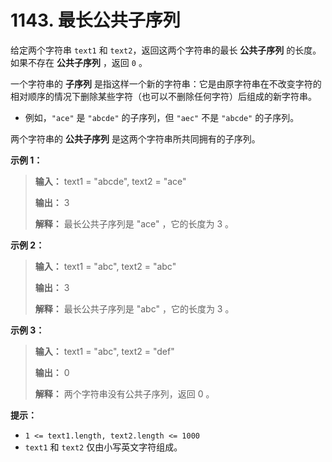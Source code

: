 # 1143. 最长公共子序列

给定两个字符串 `text1` 和 `text2`，返回这两个字符串的最长 **公共子序列**  的长度。如果不存在 **公共子序列**  ，返回 `0` 。

一个字符串的 **子序列**  是指这样一个新的字符串：它是由原字符串在不改变字符的相对顺序的情况下删除某些字符（也可以不删除任何字符）后组成的新字符串。

*   例如，`"ace"` 是 `"abcde"` 的子序列，但 `"aec"` 不是 `"abcde"` 的子序列。

两个字符串的 **公共子序列**  是这两个字符串所共同拥有的子序列。

**示例 1：**

> **输入：** text1 = "abcde", text2 = "ace"
>
> **输出：** 3
>
> **解释：** 最长公共子序列是 "ace" ，它的长度为 3 。

**示例 2：**

> **输入：** text1 = "abc", text2 = "abc"
>
> **输出：** 3
>
> **解释：** 最长公共子序列是 "abc" ，它的长度为 3 。

**示例 3：**

> **输入：** text1 = "abc", text2 = "def"
>
> **输出：** 0
>
> **解释：** 两个字符串没有公共子序列，返回 0 。

**提示：**

*   `1 <= text1.length, text2.length <= 1000`
*   `text1` 和 `text2` 仅由小写英文字符组成。